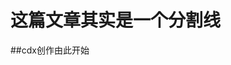 # 这篇文章其实是一个分割线##cdx创作由此开始<!-- Gitalk 评论 start  --><!-- Link Gitalk 的支持文件  --><link rel="stylesheet" href="https://unpkg.com/gitalk/dist/gitalk.css"><script src="https://unpkg.com/gitalk@latest/dist/gitalk.min.js"></script> <div id="gitalk-container"></div>     <script type="text/javascript">    var gitalk = new Gitalk({    // gitalk的主要参数		clientID: ‘3059782d147542bdd093’,		clientSecret: '518ff0af260ac12b1a2a2ce3006719d7153c9b74‘,		repo: ’MrMichaelChen.github.io‘,		owner: ’MrMichaelChen‘,		admin: ['MrMichaelChen'],		id: 'window.location.pathname',        });    gitalk.render('gitalk-container');</script> <!-- Gitalk end -->